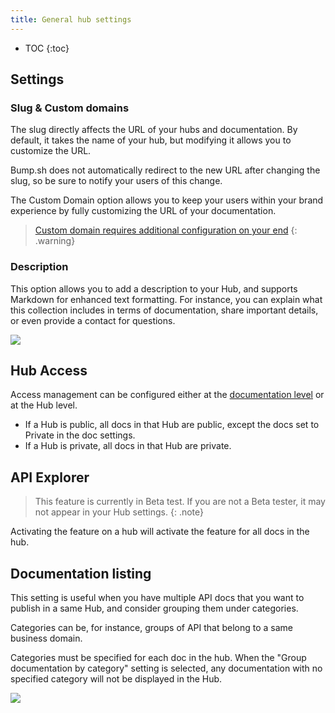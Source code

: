 ```yaml
---
title: General hub settings
---
```


- TOC
{:toc}

## Settings

### Slug & Custom domains

The slug directly affects the URL of your hubs and documentation. By default, it takes the name of your hub, but modifying it allows you to customize the URL.

Bump.sh does not automatically redirect to the new URL after changing the slug, so be sure to notify your users of this change.

The Custom Domain option allows you to keep your users within your brand experience by fully customizing the URL of your documentation.

> [Custom domain requires additional configuration on your end](/help/customization-options/custom-domains)
{: .warning}

### Description

This option allows you to add a description to your Hub, and supports Markdown for enhanced text formatting. For instance, you can explain what this collection includes in terms of documentation, share important details, or even provide a contact for questions.

![](/images/help/slug-hub.png)

## Hub Access

Access management can be configured either at the [documentation level](/help/publish-documentation/documentation-access-management/) or at the Hub level.

* If a Hub is public, all docs in that Hub are public, except the docs set to Private in the doc settings.
* If a Hub is private, all docs in that Hub are private.

## API Explorer

> This feature is currently in Beta test. If you are not a Beta tester, it may not appear in your Hub settings.
{: .note}

Activating the feature on a hub will activate the feature for all docs in the hub.

## Documentation listing

This setting is useful when you have multiple API docs that you want to publish in a same Hub, and consider grouping them under categories.

Categories can be, for instance, groups of API that belong to a same business domain.

Categories must be specified for each doc in the hub. When the "Group documentation by category" setting is selected, any documentation with no specified category will not be displayed in the Hub.

![](/images/help/hub-doc-categories.png)
